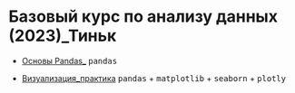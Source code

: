# Базовый курс по анализу данных (2023)_Тиньк
- [Основы Pandas_](https://github.com/Art9050/learning/blob/main/Basic%20course%20in%20data%20analysis%20(2023)_Tink/%D0%9E%D1%81%D0%BD%D0%BE%D0%B2%D1%8B_Pandas_%D0%91%D0%B0%D0%B7%D0%BE%D0%B2%D1%8B%D0%B9_%D0%BA%D1%83%D1%80%D1%81_%D0%BF%D0%BE_%D0%B0%D0%BD%D0%B0%D0%BB%D0%B8%D0%B7%D1%83_%D0%B4%D0%B0%D0%BD%D0%BD%D1%8B%D1%85_(2023)_%D0%A2%D0%B8%D0%BD%D1%8C%D0%BA.ipynb) <kbd>pandas</kbd>

- [Визуализация_практика](https://github.com/Art9050/learning/blob/main/Basic%20course%20in%20data%20analysis%20(2023)_Tink/%D0%92%D0%B8%D0%B7%D1%83%D0%B0%D0%BB%D0%B8%D0%B7%D0%B0%D1%86%D0%B8%D1%8F_%D0%BF%D1%80%D0%B0%D0%BA%D1%82%D0%B8%D0%BA%D0%B0.ipynb)
<kbd>pandas</kbd> + <kbd>matplotlib</kbd> + <kbd>seaborn</kbd> + <kbd>plotly</kbd>
